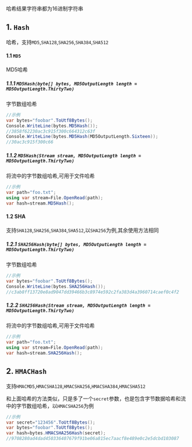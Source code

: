 ﻿哈希结果字符串都为16进制字符串

## 1. ```Hash```
哈希，支持```MD5```,```SHA128```,```SHA256```,```SHA384```,```SHA512```

#### 1.1 ```MD5```
MD5哈希

##### 1.1.1 ```MD5Hash(byte[] bytes, MD5OutputLength length = MD5OutputLength.ThirtyTwo)```
字节数组哈希

``` csharp
//示例
var bytes="foobar".ToUtf8Bytes();
Console.WriteLine(bytes.MD5Hash());
//3858f62230ac3c915f300c664312c63f
Console.WriteLine(bytes.MD5Hash(MD5OutputLength.Sixteen));
//30ac3c915f300c66
```

##### 1.1.2 ```MD5Hash(Stream stream, MD5OutputLength length = MD5OutputLength.ThirtyTwo)```
将流中的字节数组哈希,可用于文件哈希

``` csharp
//示例
var path="foo.txt";
using var stream=File.OpenRead(path);
var hash=stream.MD5Hash();
```

#### 1.2 SHA
支持```SHA128```,```SHA256```,```SHA384```,```SHA512```,以```SHA256```为例,其余使用方法相同

##### 1.2.1 ```SHA256Hash(byte[] bytes, MD5OutputLength length = MD5OutputLength.ThirtyTwo)```
字节数组哈希

``` csharp
//示例
var bytes="foobar".ToUtf8Bytes();
Console.WriteLine(bytes.SHA256Hash());
//c3ab8ff13720e8ad9047dd39466b3c8974e592c2fa383d4a3960714caef0c4f2
```

##### 1.2.2 ```SHA256Hash(Stream stream, MD5OutputLength length = MD5OutputLength.ThirtyTwo)```
将流中的字节数组哈希,可用于文件哈希

``` csharp
//示例
var path="foo.txt";
using var stream=File.OpenRead(path);
var hash=stream.SHA256Hash();
```


## 2. ```HMACHash```
支持```HMACMD5```,```HMACSHA128```,```HMACSHA256```,```HMACSHA384```,```HMACSHA512```

和上面哈希的方法类似，只是多了一个```secret```参数，也是包含字节数据哈希和流中的字节数组哈希，以```HMACSHA256```为例

``` csharp
//示例
var secret="123456".ToUtf8Bytes();
var bytes="foobar".ToUtf8Bytes();
var hash=bytes.HMACSHA256Hash(secret);
//9708280ad4dad450336407679f91be06a815ec7aacf8e489e0c2e5dcbd103087
```
